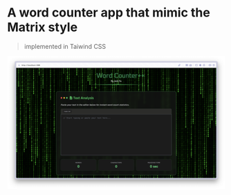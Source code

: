  # A word counter app that mimic the Matrix style

> implemented in Taiwind CSS

![screenshot_app](/screenshot.png)
